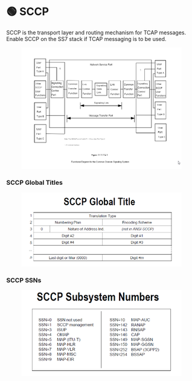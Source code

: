 # 🟢 SCCP

SCCP is the transport layer and routing mechanism for TCAP messages. Enable SCCP on the SS7 stack if TCAP messaging is to be used.

<figure><img src="../../.gitbook/assets/image.png" alt=""><figcaption></figcaption></figure>

### SCCP Global Titles

<figure><img src="../../.gitbook/assets/image (3).png" alt=""><figcaption></figcaption></figure>

### SCCP SSNs

<figure><img src="../../.gitbook/assets/image (1).png" alt=""><figcaption></figcaption></figure>
